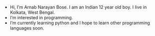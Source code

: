 - Hi, I’m Arnab Narayan Bose. I am an Indian 12 year old boy. I live in Kolkata, West Bengal.
- I’m interested in programming.
- I’m currently learning python and I hope to learn other programming languages soon.


<!---
arnabdecember2023/arnabdecember2023 is a ✨ special ✨ repository because its `README.md` (this file) appears on your GitHub profile.
You can click the Preview link to take a look at your changes.
--->
